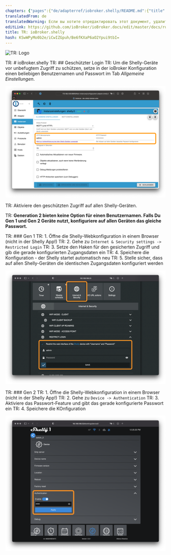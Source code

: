 ```yaml
---
chapters: {"pages":{"de/adapterref/iobroker.shelly/README.md":{"title":{"de":"ioBroker.shelly"},"content":"de/adapterref/iobroker.shelly/README.md"},"de/adapterref/iobroker.shelly/protocol-coap.md":{"title":{"de":"ioBroker.shelly"},"content":"de/adapterref/iobroker.shelly/protocol-coap.md"},"de/adapterref/iobroker.shelly/protocol-mqtt.md":{"title":{"de":"ioBroker.shelly"},"content":"de/adapterref/iobroker.shelly/protocol-mqtt.md"},"de/adapterref/iobroker.shelly/restricted-login.md":{"title":{"de":"ioBroker.shelly"},"content":"de/adapterref/iobroker.shelly/restricted-login.md"},"de/adapterref/iobroker.shelly/state-changes.md":{"title":{"de":"ioBroker.shelly"},"content":"de/adapterref/iobroker.shelly/state-changes.md"}}}
translatedFrom: de
translatedWarning: Если вы хотите отредактировать этот документ, удалите поле «translationFrom», в противном случае этот документ будет снова автоматически переведен
editLink: https://github.com/ioBroker/ioBroker.docs/edit/master/docs/ru/adapterref/iobroker.shelly/restricted-login.md
title: TR: ioBroker.shelly
hash: KSwWPyMo0b2e/iCwIZGpuh/Be6fKXaP6aO2Ypui9tbI=
---
```

![TR: Logo](../../../de/adapterref/iobroker.shelly/../../admin/shelly.png)

TR: # ioBroker.shelly
TR: ## Geschützter Login
TR: Um die Shelly-Geräte vor unbefugtem Zugriff zu schützen, setze in der ioBroker Konfiguration einen beliebigen Benutzernamen und Passwort im Tab *Allgemeine Einstellungen*.

![TR: iobroker_general_restrict_login](../../../de/adapterref/iobroker.shelly/./img/iobroker_general_restrict_login.png)

TR: Aktiviere den geschützten Zugriff auf allen Shelly-Geräten.

TR: **Generation 2 bieten keine Option für einen Benutzernamen. Falls Du Gen 1 und Gen 2 Geräte nutzt, konfiguriere auf allen Geräten das gleiche Passwort.**

TR: ### Gen 1
TR: 1. Öffne die Shelly-Webkonfiguration in einem Browser (nicht in der Shelly App!)
TR: 2. Gehe zu ```Internet & Security settings -> Restricted Login```
TR: 3. Setze den Haken für den gesicherten Zugriff und gib die gerade konfigurierten Zugangsdaten ein
TR: 4. Speichere die Konfiguration - der Shelly startet automatisch neu
TR: 5. Stelle sicher, dass auf allen Shelly-Geräten die identischen Zugangsdaten konfiguriert werden

![TR: shelly gen 1](../../../de/adapterref/iobroker.shelly/./img/shelly_restrict_login-gen1.png)

TR: ### Gen 2
TR: 1. Öffne die Shelly-Webkonfiguration in einem Browser (nicht in der Shelly App!)
TR: 2. Gehe zu ```Device -> Authentication```
TR: 3. Aktiviere das Passwort-Feature und gibt das gerade konfigurierte Passwort ein
TR: 4. Speichere die KOnfiguration

![TR: shelly gen 2](../../../de/adapterref/iobroker.shelly/./img/shelly_restrict_login-gen2.png)